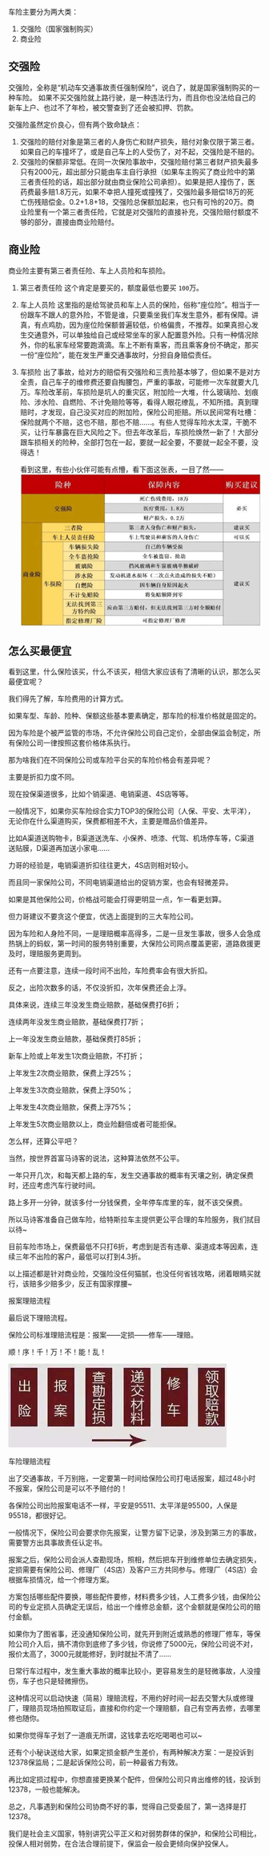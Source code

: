 车险主要分为两大类：
1. 交强险（国家强制购买）
2. 商业险

## 交强险
交强险，全称是“机动车交通事故责任强制保险”，说白了，就是国家强制购买的一种车险。
如果不买交强险就上路行驶，是一种违法行为，而且你也没法给自己的新车上户、也过不了年检，被交警查到了还会被扣押、罚款。

交强险虽然定价良心，但有两个致命缺点：
1. 交强险的赔付对象是第三者的人身伤亡和财产损失，赔付对象仅限于第三者。
如果自己的车撞坏了，或是自己车上的人受伤了，对不起，交强险是不赔的。
2. 交强险的保额非常低。在同一次保险事故中，交强险赔付第三者财产损失最多只有2000元，超出部分只能由车主自行承担（如果车主购买了商业险中的第三者责任险的话，超出部分就由商业保险公司承担）。如果是把人撞伤了，医药费最多赔1.8万元，如果不幸把人撞死或撞残了，交强险最多赔偿18万的死亡伤残赔偿金。0.2+1.8+18，交强险总保额加起来，也只有可怜的20万。商业险里有一个第三者责任险，它就是对交强险的直接补充，交强险赔付额度不够的部分，直接由商业险赔付。

## 商业险
商业险主要有第三者责任险、车上人员险和车损险。
1. 第三者责任险
	这个肯定是要买的，额度最低也要买 `100`万。
2. 车上人员险
	这里指的是给驾驶员和车上人员的保险，俗称“座位险”。相当于一份跟车不跟人的意外险，不管是谁，只要乘坐我们车发生意外，都有保障。讲真，有点鸡肋，因为座位险保额普遍较低，价格偏贵，不推荐。如果真担心发生交通意外，可以单独给自己或经常坐车的家人配置意外险。只有一种情况除外，你的私家车经常要跑滴滴。车上不断有乘客，而且乘客身份不确定，那买一份“座位险”，能在发生严重交通事故时，分担自身赔偿责任。
3. 车损险
	出了事故，给对方的赔偿有交强险和三责险基本够了，但如果不是对方全责，自己车子的维修费还要自掏腰包，严重的事故，可能修一次车就要大几万。车险改革前，车损险是坑人的重灾区，附加险一大堆，什么玻璃险、划痕险、涉水险、自燃险、不计免赔险等等，看得人眼花缭乱，不知所措。真到理赔时，才发现，自己没买对应的附加险，保险公司拒赔。所以民间常有吐槽：保险就两个不赔，这也不赔，那也不赔……。有些人觉得车险水太深，干脆不买，让行车暴露在巨大风险之下。但去年改革后，车损险焕然一新了！大部分跟车损相关的险种，全部打包在一起，要就一起全要，不要就一起全不要，没得选！

	看到这里，有些小伙伴可能有点懵，看下面这张表，一目了然——
	![](./images/1637635322467496.jpeg)

## 怎么买最便宜
看到这里，什么保险该买，什么不该买，相信大家应该有了清晰的认识，那怎么买最便宜呢？

我们得先了解，车险费用的计算方式。

如果车型、车龄、险种、保额这些基本要素确定，那车险的标准价格就是固定的。

因为车险是个被严监管的市场，不允许保险公司自己定价，全部由保监会制定，所有保险公司一律按照这套价格体系执行。

那为啥我们在不同保险公司或车险平台买的车险价格会有差异呢？

主要是折扣力度不同。

现在投保渠道很多，比如个销渠道、电销渠道、4S店等等。

一般情况下，如果你买车险综合实力TOP3的保险公司（人保、平安、太平洋），无论你在什么渠道购买，保费都相差不大，主要是赠品价值差异。

比如A渠道送购物卡，B渠道送洗车、小保养、喷漆、代驾、机场停车等，C渠道送贴膜，D渠道再加送小家电……

力哥的经验是，电销渠道折扣往往更大，4S店则相对较小。

而且同一家保险公司，不同电销渠道给出的促销方案，也会有轻微差异。

如果是其他保险公司，价格战可能会打得更明显一点，乍一看更划算。

但力哥建议不要贪这个便宜，优选上面提到的三大车险公司。

因为车险和人身险不同，一是理赔概率高得多，二是一旦发生事故，很多人会急成热锅上的蚂蚁，第一时间的服务特别重要，大保险公司网点覆盖更密，道路救援更及时，理赔服务更周到。

还有一点要注意，连续一段时间不出险，车险费率会有很大折扣。

反之，出险次数多的话，不仅没折扣，次年保费还会上浮。

具体来说，连续三年没发生商业赔款，基础保费打6折；

连续两年没发生商业赔款，基础保费打7折；

上一年没发生商业赔款，基础保费打85折；

新车上险或上年发生1次商业赔款，不打折；

上年发生2次商业赔款，保费上浮25%；

上年发生3次商业赔款，保费上浮50%；

上年发生4次商业赔款，保费上浮75%；

上年发生5次商业赔款以上，商业险翻倍或者可能拒保。

怎么样，还算公平吧？

当然，按世界首富马诗客的说法，这种算法依然不公平。

一年只开几次，和每天都上路的车，发生交通事故的概率有天壤之别，确定保费时，还应考虑汽车行驶时间。

路上多开一分钟，就该多付一分钱保费，全年停车库里的车，就不该交保费。

所以马诗客准备自己做车险，给特斯拉车主提供更公平合理的车险服务，我们拭目以待~

目前车险市场上，保费最低不只打6折，考虑到是否有违章、渠道成本等因素，连续三年不出险的客户，最低可以打到4.3折。

以上描述都是针对商业险，交强险没任何猫腻，也没任何省钱攻略，闭着眼睛买就行，该赔多少赔多少，反正有国家撑腰~

报案理赔流程

最后说下理赔流程。

保险公司标准理赔流程是：报案——定损——修车——理赔。

顺！序！千！万！不！能！乱！

![](./images/1637635322718522.jpeg)

车险理赔流程

出了交通事故，千万别拖，一定要第一时间给保险公司打电话报案，超过48小时不报案，保险公司是可以不予赔付的！

各保险公司出险报案电话不一样，平安是95511、太平洋是95500，人保是95518，都很好记。

一般情况下，保险公司会要求你先报案，让警方留下记录，涉及到第三方的事故，需要警方出具事故责任认定书。

报案之后，保险公司会派人查勘现场，照相，然后把车开到维修单位去确定损失，定损需要有保险公司、修理厂（4S店）及客户三方共同参与。修理厂（4S店）会根据车损情况，给一个修理方案。

方案包括哪些配件要换，哪些配件要修，材料费多少钱，人工费多少钱，由保险公司的专业定损人员确定无误后，给出一个维修总金额，这个金额就是保险公司的赔付金额。

如果你为了图省事，还没通知保险公司，就先开到附近或熟悉的修理厂修车，等保险公司介入后，搞不清你到底修了多少钱，你说修了5000元，保险公司说不对，报价太高了，3000元就能修好，到时就扯不清了……

日常行车过程中，发生重大事故的概率比较小，更容易发生的是轻微事故，人没撞伤，车子也只是轻微擦伤。

这种情况可以启动快速（简易）理赔流程，不用约好时间一起去交警大队或修理厂，理赔员现场拍照取证后，直接和你约定一个理赔额，自己有空再去修，去哪里修也随你。

如果你觉得车子划了一道痕无所谓，这钱拿去吃吃喝喝也可以~

还有个小秘诀送给大家，如果定损金额产生差价，有两种解决方案：一是投诉到12378保监局；二是起诉保险公司，前一种最省力有效。

再比如定损过程中，你想直接更换某个配件，但保险公司只肯出维修的钱，投诉到12378，一般也能解决。

总之，凡事遇到和保险公司协商不好的事，觉得自己受委屈了，第一选择是打12378。

我们是社会主义国家，特别讲究公平正义和对弱势群体的保护，和保险公司相比，投保人相对弱势，在合法合理前提下，保监会一般会更倾向保护投保人。